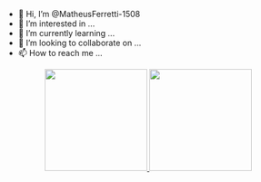 - 👋 Hi, I’m @MatheusFerretti-1508
- 👀 I’m interested in ...
- 🌱 I’m currently learning ...
- 💞️ I’m looking to collaborate on ...
- 📫 How to reach me ...

<!---
MatheusFerretti-1508/MatheusFerretti-1508 is a ✨ special ✨ repository because its `README.md` (this file) appears on your GitHub profile.
You can click the Preview link to take a look at your changes.
--->

<div align="center">
  <a href="https://github.com/MatheusFerretti-1508">
  <img height="180em" src="https://github-readme-stats.vercel.app/api?username=MatheusFerretti-1508&show_icons=true&theme=dracula&include_all_commits=true&count_private=true"/>
  <img height="180em" src="https://github-readme-stats.vercel.app/api/top-langs/?username=MatheusFerretti-1508&layout=compact&langs_count=7&theme=dracula"/>
</div>
